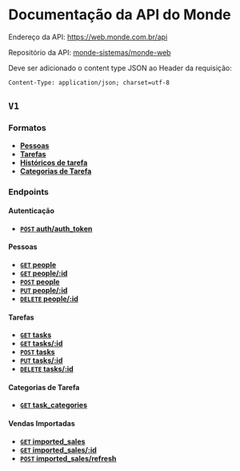 # Documentação da API do Monde

Endereço da API: https://web.monde.com.br/api

Repositório da API: [monde-sistemas/monde-web](https://github.com/monde-sistemas/monde-web)

Deve ser adicionado o content type JSON ao Header da requisição:

```
Content-Type: application/json; charset=utf-8
```

## <code>V1</code>

### Formatos
- **[Pessoas](v1/full_format.md#pessoas)**
- **[Tarefas](v1/full_format.md#tarefas)**
- **[Históricos de tarefa](v1/full_format.md#histórico-de-tarefa)**
- **[Categorias de Tarefa](v1/full_format.md#categorias-de-tarefa)**

### Endpoints

#### Autenticação
- **[<code>POST</code> auth/auth_token](v1/authentication/POST_auth_token.md)**

#### Pessoas
- **[<code>GET</code> people](v1/people/GET_people.md)**
- **[<code>GET</code> people/:id](v1/people/GET_people_show.md)**
- **[<code>POST</code> people](v1/people/POST_people.md)**
- **[<code>PUT</code> people/:id](v1/people/PUT_people_edit.md)**
- **[<code>DELETE</code> people/:id](v1/people/DELETE_people.md)**


#### Tarefas
- **[<code>GET</code> tasks](v1/tasks/GET_tasks.md)**
- **[<code>GET</code> tasks/:id](v1/tasks/GET_tasks_show.md)**
- **[<code>POST</code> tasks](v1/tasks/POST_tasks.md)**
- **[<code>PUT</code> tasks/:id](v1/tasks/PUT_tasks_edit.md)**
- **[<code>DELETE</code> tasks/:id](v1/tasks/DELETE_tasks.md)**

#### Categorias de Tarefa
- **[<code>GET</code> task_categories](v1/task_categories/GET_task_categories.md)**

#### Vendas Importadas
- **[<code>GET</code> imported_sales](v1/imported_sales/GET_imported_sales.md)**
- **[<code>GET</code> imported_sales/:id](v1/imported_sales/GET_imported_sales_show.md)**
- **[<code>POST</code> imported_sales/refresh](v1/imported_sales/POST_imported_sales_refresh.md)**
